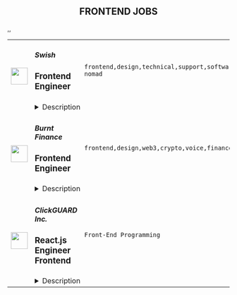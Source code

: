<div align="center"><h2>FRONTEND JOBS</h2></div><table><tr>
                <td width="100" height="100" rowspan="2">
                    <img src="https://remoteok.com/assets/img/jobs/b98c6a83030e2f819b5e1b48fb6070de1669879068.png" width="38px" height="auto">
                </td>
                <td width="300">
                    <h5>Swish</h5>
                    <h3>Frontend Engineer</h3>
                </td>
                <td width="300">
                    <code>frontend,design,technical,support,software,web,css,lead,content,analytics,engineer,engineering,backend,digital nomad</code>
                </td>
                <td width="200">
                <text>1 days ago</text>
                </td>
                <td width="100" rowspan="2">
                <a href="https://remoteOK.com/remote-jobs/remote-frontend-engineer-swish-157368" align="right" target="_blank">Apply</a>
                </td>
            </tr>
            <tr>
                <td colspan="3">
                <details><summary>Description</summary>
                <div><span style="font-size:12pt;">The Engineering team at Swish is looking for talented Frontend Engineers to create fast, responsive user interfaces with a focus on the best possible user experiences. You will work closely with a talented team of designers, engineers, and product managers who design, implement and ship mission-critical features. You have prior experience developing high quality web experiences and are excited about doing that at a company that is transforming the way enterprises run their businesses with a tech-focused, mobile-first mindset. You want to have productive technical discussions with a bias towards analytics and user feedback and contribute to the continuous improvement of our web experiences.</span></div><div><br></div><div><span style="font-size:12pt;">We are looking for individuals who are passionate about the latest technologies and can lead the design and development of scalable applications. A successful candidate will bring deep analytical ability, software engineering expertise, and the ability to deliver results within a fast-moving, agile environment.</span></div><div><br></div><div><b style="font-size:18px;">Our Stack</b></div><div><br></div><div>â¢ <span style="font-size:12pt;">Frontend: React, Redux, ES6, ESLint, CSS Modules, Sass, Babel, Webpack, Flow, Jest</span>
</div><div>â¢ <span style="font-size:12pt;">Backend: Node</span>
</div><div>â¢ <span style="font-size:12pt;">Framework: Express, Next, Meteor</span>
</div><div>â¢ <span style="font-size:12pt;">Datastore: MongoDB, Redis</span>
</div><div>â¢ <span style="font-size:12pt;">Container: Docker</span>
</div><div>â¢ <span style="font-size:12pt;">Hosting: AWS, Heroku</span>
</div><div><br></div><div><b style="font-size:18px;">A Typical Week </b></div><div><br></div><div>â¢ <span style="font-size:12pt;">You'll brainstorm with product managers and designers to conceptualize new features.</span>
</div><div>â¢ <span style="font-size:12pt;">You'll collaborate with backend engineers to build new features for a client.</span>
</div><div>â¢ <span style="font-size:12pt;">You'll learn about new technologies and discuss potential solutions to problems.</span>
</div><div>â¢ <span style="font-size:12pt;">You'll help our skilled support team triage bugs and troubleshoot production issues.</span>
</div><div>â¢ <span style="font-size:12pt;">You'll mentor other engineers and deeply review code.</span>
</div><div><br></div><div><b style="font-size:18px;">Requirements</b></div><div><br></div><div><span style="font-size:12pt;">You'll be tasked with developing web applications and applying them at scale to our projects. We look for the following attributes in candidates:</span></div><div><br></div><div><span style="font-size:12pt;">â¢ Strong communication skills.</span></div><div><span style="font-size:12pt;">â¢ Work across disciplines with team members from frontend, backend, design, and product.</span></div><div>â¢ <span style="font-size:12pt;">Actively participate in product decisions and improve our development workflow.</span>
</div><div>â¢ <span style="font-size:12pt;">3+ years of relevant work experience building production web applications, ideally using our stack.</span>
</div><div>â¢ <span style="font-size:12pt;">Experience with measuring and improving site performance by reducing time to first paint, content fully loaded, and package size.</span>
</div><div>â¢ <span style="font-size:12pt;">Experience with unit and integration testing, continuous integration and deployment workflows.</span>
</div><div>â¢ <span style="font-size:12pt;">Experience with integrating popular frontend libraries and packages.</span>
</div><div><br></div><div><span style="font-size:12pt;">In all cases, you should be motivated by a desire to solve the most important problems and obtain unprecedented results and eager to push your methods to their maximal performance.</span></div><div><br></div><div><b style="font-size:18px;">Bonus Points</b></div><div><br></div><div>â¢ <span style="font-size:12pt;">Degree in STEM field, especially software engineering or computer science related.</span>
</div><div>â¢ <span style="font-size:12pt;">Interested in emerging technology such as machine learning and blockchain.</span>
</div><div>â¢ <span style="font-size:12pt;">Track record of improving site performance that uses legacy infrastructure.</span>
</div><div>â¢ <span style="font-size:12pt;">Experience in small startÂ­up environments helping large enterprises.</span>
</div><div>â¢ <span style="font-size:12pt;">Experience working with a team, especially a distributed team.</span>
</div><div><br></div><div><b style="font-size:18px;">About Swish</b></div><div><br></div><div>
<span style="font-size:12pt;">Launched in February 2013, </span><a href="http://www.swishlabs.com/" class="postings-link" rel="noopener noreferrer nofollow"><b style="font-size:12pt;">Swish</b></a><span style="font-size:12pt;"> is a fast-growing business with an innovative working culture and teams spanned across the world with teams in Toronto, San Francisco, Berlin, Auckland, Bruxelles, Medellin, and more. </span>
</div><div><br></div><div><span style="font-size:12pt;">We create products for successful business using cutting-edge technologies: Blockchain, Machine Learning, and Apps Dev. Working with Swish puts you in contact with prestigious brands, wherever your base is. We are a 100% remote-work company because we believe it is everyoneâs choice to live and work the way they prefer.</span></div><div><br></div><div><span style="font-size:12pt;">Work is organized in sprints  - 2 weeks periods to which, as a member of our talent community, you choose to commit. You always have the choice to accept or decline a sprint, or take-on multiple sprints simultaneously. </span></div><div><br></div><div><span style="font-size:12pt;">We let members choose what suits them best depending on their current situation: family, travel, studies, finance. We know life is not linear and we respect the humans behind the screens. </span></div><div><br></div><div>
<span style="font-size:12pt;">Our work ethic relies on six core values: Transparency, Directness, Meritocracy, Autonomy, Responsibility, </span><span style="font-size:16px;">Continuous</span><span style="font-size:12pt;"> Learning.</span>
</div><div><br></div><div><span style="font-size:12pt;">Ensuring a diverse and inclusive workplace where we learn from each other is core to our values. We welcome people of different backgrounds, experiences, abilities, and perspectives. We are an equal opportunity employer and a fun place to work. </span></div><div><br></div><div><span style="font-size:12pt;">Join the future of work today.</span></div><div><br></div><br/><br/>Please mention the word **RESOLUTE** and tag RNDQuMTkzLjIxMi4yMDY= when applying to show you read the job post completely (#RNDQuMTkzLjIxMi4yMDY=). This is a beta feature to avoid spam applicants. Companies can search these words to find applicants that read this and see they're human.
                </details>
                </td>
            </tr>,<tr>
                <td width="100" height="100" rowspan="2">
                    <img src="https://remoteok.com/assets/img/jobs/e689038d548dc693c2de0d07e505326e1669879052.peg" width="38px" height="auto">
                </td>
                <td width="300">
                    <h5>Burnt Finance</h5>
                    <h3>Frontend Engineer</h3>
                </td>
                <td width="300">
                    <code>frontend,design,web3,crypto,voice,finance,engineer,digital nomad</code>
                </td>
                <td width="200">
                <text>1 days ago</text>
                </td>
                <td width="100" rowspan="2">
                <a href="https://remoteOK.com/remote-jobs/remote-frontend-engineer-burnt-finance-157355" align="right" target="_blank">Apply</a>
                </td>
            </tr>
            <tr>
                <td colspan="3">
                <details><summary>Description</summary>
                <div>Burnt is building the worldâs first creator-centric monetization and engagement app powered by its own custom infrastructure layer, bringing innovative Web3 tools to creators and their billions of end-users. We are proud to be supported by amazing investors such as Animoca Brands, Multicoin Capital, Alameda Research, and so many more. If youâre looking to join a fast paced, problem solving environment in the center of blockchain infrastructure, NFTs, decentralized applications, and the creator economy please apply!</div><div><br></div><div>You will help build groundbreaking decentralized applications from the ground up, which will become a critical piece of architecture for the next stage of Web3 and crypto adoption.</div><p></p><h4>Responsibilities:</h4><p></p><p></p><ul>
<li>Build and maintain a cross-chain (Cosmos and beyond) dapp built on NextJS and React.</li>
<li>Collaborate with our design team to build and maintain a design system.</li>
<li>Ensure that components are functional, elegant, performant, and mobile-friendly.</li>
<li>Opportunities to expand into smart contract development should you be interested.</li>
</ul><p></p><h4>Requirements:</h4><p></p><p></p><ul>
<li>2-5 years of professional experience as a frontend engineer.</li>
<li>Deep familiarity with frontend frameworks: React, Typescript.</li>
<li>Highly autonomous, strong communication and collaboration within team.</li>
<li>Comfortable with and excited to be learning on the job.</li>
</ul><p></p><h4>Our Tech Stack:</h4><p></p><p></p><ul>
<li>
<b>Web</b>: HTML, Javascript, Typescript, React, NextJS, CSS, Sass, Web3/Cosmjs</li>
<li>
<b>Backend</b>: NodeJS, Typescript, GraphQL, Postgres</li>
<li>
<b>Web3 Platform</b>: Cosmos-SDK (Golang), CosmWasm (Rust)</li>
<li>
<b>Infrastructure</b>: AWS</li>
</ul><div><br></div><div><br></div><div>Benefits of working at Burnt include competitive compensation, unlimited PTO, medical, dental, and vision insurance, company off-sites and more!</div><div><br></div><div>Burnt is proud to foster an inclusive environment that is free from discrimination. We strongly believe in order to build the best products, we need a diversity of perspectives and backgrounds. This leads to a more delightful experience for our users and team members. We value listening to every voice and we encourage everyone to come be a part of building a company and products we love.</div><br/><br/>Please mention the word **SIMPLIFYING** and tag RNDQuMTkzLjIxMi4yMDY= when applying to show you read the job post completely (#RNDQuMTkzLjIxMi4yMDY=). This is a beta feature to avoid spam applicants. Companies can search these words to find applicants that read this and see they're human.
                </details>
                </td>
            </tr>,<tr>
                <td width="100" height="100" rowspan="2">
                    <img src="https://wwr-pro.s3.amazonaws.com/logos/0074/4123/logo.gif" width="38px" height="auto">
                </td>
                <td width="300">
                    <h5>ClickGUARD Inc.</h5>
                    <h3> React.js Engineer Frontend</h3>
                </td>
                <td width="300">
                    <code>Front-End Programming</code>
                </td>
                <td width="200">
                <text>2 days ago</text>
                </td>
                <td width="100" rowspan="2">
                <a href="https://weworkremotely.com/remote-jobs/clickguard-inc-react-js-engineer-frontend" align="right" target="_blank">Apply</a>
                </td>
            </tr>
            <tr>
                <td colspan="3">
                <details><summary>Description</summary>
                <img src="https://we-work-remotely.imgix.net/logos/0074/4123/logo.gif?ixlib=rails-4.0.0&w=50&h=50&dpr=2&fit=fill&auto=compress" />

<p>
  <strong>Headquarters:</strong> America
    <br /><strong>URL:</strong> <a href="https://www.clickguard.com/">https://www.clickguard.com/</a>
</p>

<div><strong>About the role</strong></div><ul>
<li>Participating in front-end development for our SaaS product</li>
<li>Implementing new user-facing features using React.js</li>
<li>Building reusable components and front-end libraries</li>
<li>Optimizing components for maximum performance across a variety of browsers and web-capable devices</li>
<li>Translating user stories, specs, and wireframes into high-quality code that delivers value to the end-user</li>
<li>Reporting to the Head of Product and Technical Team Lead</li>
</ul><div>
<br><strong>What qualifies you for this role?</strong>
</div><ul>
<li>You've demonstrated proven experience as a frontend developer using React.js</li>
<li>You have excellent JavaScript knowledge in front end libraries and React.js ecosystem</li>
<li>You have deep experience with UI libraries and design system</li>
<li>You are familiar with code versioning tools like git</li>
<li>You have extensive SaaS App dashboard product development experience</li>
<li>You have versatility in the JavaScript ecosystem and programming languages in general</li>
<li>Clear background in building Software as a Service, ad tech, and/or cybersecurity tech</li>
<li>You have experience with Test-Driven Development</li>
<li>Are experienced with working remotely</li>
</ul><div>
<br><br><strong>Who You’ll Work with</strong>
</div><div>You'll be working with our CTO <a href="https://www.linkedin.com/in/ralphperrier/">Dusan Llilic</a> along with the rest of the engineering team.<br><br>
</div><div><strong>What's in it for you?</strong></div><ul>
<li>Competitive salary + performance bonuses</li>
<li>Work that fits your personality and lifestyle</li>
<li>Your hours are flexible, and so is your vacation</li>
<li>Any equipment/software/tech that you need to do your job</li>
<li>You can work from anywhere in the world - We work remotely!</li>
<li>Join and help shape the future of PPC advertising</li>
<li>Once a year all expenses paid company get-togethers</li>
</ul><div>
<br><strong>How to apply</strong>
</div><div>If all of the above got you interested and you believe you would be a good fit for the role - we invite you to submit a formal application by following the steps to ‘APPLY’ via this site.</div><div>All qualified applicants will receive consideration for employment without regard to sex, gender identity, sexual orientation, race, color, religion, national origin, disability, protected veteran status, age, or any other characteristic.<br><br>
</div><div><strong>Please note that we are not accepting recruitment agency assistance at this time.</strong></div>

<p><strong>To apply:</strong> <a href="https://weworkremotely.com/remote-jobs/clickguard-inc-react-js-engineer-frontend">https://weworkremotely.com/remote-jobs/clickguard-inc-react-js-engineer-frontend</a></p>

                </details>
                </td>
            </tr>,<tr>
                <td width="100" height="100" rowspan="2">
                    <img src="https://weworkremotely.com/assets/IsotypeV2-1ebe3dd57673f3e8d02b7490bc0faaef55d6a95d3a4aaf17298bd3ed503ae7fe.svg" width="38px" height="auto">
                </td>
                <td width="300">
                    <h5>Clevertech</h5>
                    <h3> Fast Tracked Application - Frontend Javascript Engineer </h3>
                </td>
                <td width="300">
                    <code>Front-End Programming</code>
                </td>
                <td width="200">
                <text>3 days ago</text>
                </td>
                <td width="100" rowspan="2">
                <a href="https://weworkremotely.com/remote-jobs/clevertech-fast-tracked-application-frontend-javascript-engineer" align="right" target="_blank">Apply</a>
                </td>
            </tr>
            <tr>
                <td colspan="3">
                <details><summary>Description</summary>
                

<p>
  <strong>Headquarters:</strong> New York, NY
    <br /><strong>URL:</strong> <a href="https://clevertech.biz">https://clevertech.biz</a>
</p>

<div>
<strong>** Fast-Tracked Application  - Get a Decision in 3 Days ** </strong><br><br>Experience Remote done Right. Over 20 years of remote experience, all 500+ staff are 100% remote and we still grow vibrant relationships, provide exceptional opportunities for career growth while working with stellar clients on ambitious projects<br><br>
</div><div><strong>What we're working on:</strong></div><div>
<br>Enterprise companies turn to us to help them launch innovative digital products that interact with hundreds of millions of customers, transactions and data points. The problems we solve every day are real and require creativity, grit and determination. We are building a culture that challenges norms while fostering experimentation and personal growth. In order to grasp the scale of problems we face, ideally, you have some exposure to Logistics, FinTech, Transportation, Insurance, Media or other complex multifactor industries<br><br>
</div><div><strong><br>Requirements</strong></div><ul>
<li>7+ years of professional experience (A technical assessment will be required)</li>
<li>Senior-level experience with Javascript, React, Redux, Websockets, Async/Await</li>
<li>Ability to create clean, modern, testable, well-documented code</li>
<li>English fluency, verbal and written</li>
<li>Professional, empathic, team player</li>
<li>Problem solver, proactive, go getter</li>
</ul><div><strong>Straight from the Devs</strong></div><div>
<br>Watch short snippets of actual developers (Real, not scripted) share why they joined <a href="https://cleverte.ch/3"><strong>YouTube Playlist<br></strong></a><br>
</div><div><strong>Why Clevertech is an amazing place to work at</strong></div><div>
<br>At Clevertech, you can expect that you will:<br><br>
</div><ul>
<li>Be 100% dedicated to one project at a time so that you can hone your skills, innovate and grow</li>
<li>Be a part of a team of talented and friendly senior-level developers</li>
<li>Work on projects that allow you to use cutting edge tech. We believe in constantly evolving your mastery</li>
</ul><div>
<br>The result? We produce meaningful work and we are truly proud and excited to be creating waves in an industry under transformation.<br><br>
</div>

<p><strong>To apply:</strong> <a href="https://weworkremotely.com/remote-jobs/clevertech-fast-tracked-application-frontend-javascript-engineer">https://weworkremotely.com/remote-jobs/clevertech-fast-tracked-application-frontend-javascript-engineer</a></p>

                </details>
                </td>
            </tr>,<tr>
                <td width="100" height="100" rowspan="2">
                    <img src="https://wwr-pro.s3.amazonaws.com/logos/0066/9305/logo.gif" width="38px" height="auto">
                </td>
                <td width="300">
                    <h5>OCR Labs</h5>
                    <h3> Front End Engineer - Full Time</h3>
                </td>
                <td width="300">
                    <code>Front-End Programming</code>
                </td>
                <td width="200">
                <text>66 days ago</text>
                </td>
                <td width="100" rowspan="2">
                <a href="https://weworkremotely.com/remote-jobs/ocr-labs-front-end-engineer-full-time-1" align="right" target="_blank">Apply</a>
                </td>
            </tr>
            <tr>
                <td colspan="3">
                <details><summary>Description</summary>
                <img src="https://we-work-remotely.imgix.net/logos/0066/9305/logo.gif?ixlib=rails-4.0.0&w=50&h=50&dpr=2&fit=fill&auto=compress" />

<p>
  <strong>Headquarters:</strong> London / Sydney / San Francisco
    <br /><strong>URL:</strong> <a href="https://ocrlabs.com">https://ocrlabs.com</a>
</p>

<div> </div><div>
<strong>Full time – Remote - London / UK Timezone<br></strong><br>
</div><div>
<br>Join a new team of passionate engineers and build a world-class platform to fight identity fraud at a global scale.  The technology is awesome, interesting and solves real world problems.</div><div> </div><div><br></div><div>
<strong>The Position<br></strong><br>
</div><div>We are looking to add engineers to our team with strong front-end programming experience. You should be well-versed in component-driven development with a working knowledge of HTML, JavaScript, and CSS.  The role would include:</div><div>
<br>·        Building new product features for both our customers and our product teams</div><div>
<br>·        Work closely with product managers, designers and backend engineers in order to create innovative and usable solutions</div><div>
<br>·        Helping shape the technical direction - your choices will become the building blocks of our infrastructure<br><br>
</div><div>
<br><br>
</div><div>
<strong>Needed qualifications<br></strong><br>
</div><div>
<br>Whilst technical competence is critical, we place great emphasis on passion, communication, and collaboration across the business. <br><br>
</div><div>
<br>·        You have minimum 3 years of commercial front-end development experience with React, typescript and NodeJS.</div><div>
<br>·        Minimum 3 years working with complex web applications.<br><br>
</div><div>·        Proficient in JavaScript ES6, CSS3 and HTML5.</div><div>
<br>·        Exposure to writing unit, integration and E2E tests</div><div>
<br>·        Optimising code to effectively run across multiple devices and browsers</div><div>
<br>·        Strong written and verbal skills</div><div>
<br>·        You have an In-depth understanding of Javascript, the DOM, and relevant concepts</div><div>
<br>·        Have a keen eye for UI details</div><div>
<br>·        Understanding of progressive web apps</div><div>
<br>·        Experience with webpack, docker, Git and CI/CD</div><div>
<br>·        Experience in mobile and responsive development<br><br>
</div><div>
<br> </div><div><br></div><div>
<strong>Nice to haves…<br></strong><br>
</div><div>
<br>·        Working on a SaaS product (B2B)<br><br>
</div><div>
<br>·        Typescript<br><br>
</div><div>
<br>·        Experience with RUST<br><br>
</div><div>
<br>·        Experience working in a Fintech company<br><br>
</div><div>
<br>·        AWS Lambda / Microservices architecture<br><br>
</div><div>
<br>·        Any AWS technologies<br><br>
</div><div> <br><br>
</div><div><strong>About us </strong></div><div>OCR Labs is an identity verification software company that has developed world leading digital identity verification technology. Our technology eliminates identity fraud and makes sure people are who they say they are.</div><div> </div><div>We’ve built everything from the ground up and have a broad range of top customers across banking, telecommunications, government and more. We are growing very fast and scaling internationally.</div><div> </div><div>The successful candidate can be based remotely but will report to the Product Owner in Sydney. The position is fulltime and remuneration is competitive, based on experience. You’ll need to have good written and spoken English. </div><div> </div><div>
<br><br>
</div><h1>Instructions on how to apply </h1><div>Send an email through to devjobs@ocrlabs.com with “I love developing” in the subject. Write a few lines about you and attach your resume.</div><div>
<br> Add any link you think will help us assess your soft and hard skills. If you peak our interest, we’ll set up an interview and go from there.</div><div>
<br> <br><br>
</div><div>
<br> <br><br>
</div>

<p><strong>To apply:</strong> <a href="https://weworkremotely.com/remote-jobs/ocr-labs-front-end-engineer-full-time-1">https://weworkremotely.com/remote-jobs/ocr-labs-front-end-engineer-full-time-1</a></p>

                </details>
                </td>
            </tr>,<tr>
                <td width="100" height="100" rowspan="2">
                    <img src="https://weworkremotely.com/assets/IsotypeV2-1ebe3dd57673f3e8d02b7490bc0faaef55d6a95d3a4aaf17298bd3ed503ae7fe.svg" width="38px" height="auto">
                </td>
                <td width="300">
                    <h5>AgencyAnalytics</h5>
                    <h3> Senior Frontend Engineer</h3>
                </td>
                <td width="300">
                    <code>Front-End Programming</code>
                </td>
                <td width="200">
                <text>331 days ago</text>
                </td>
                <td width="100" rowspan="2">
                <a href="https://weworkremotely.com/remote-jobs/agencyanalytics-senior-frontend-engineer" align="right" target="_blank">Apply</a>
                </td>
            </tr>
            <tr>
                <td colspan="3">
                <details><summary>Description</summary>
                

<p>
  <strong>Headquarters:</strong> Toronto, Canada
    <br /><strong>URL:</strong> <a href="https://agencyanalytics.com">https://agencyanalytics.com</a>
</p>

<div>We’re seeking a Senior Frontend Engineer to work in one of our product-driven teams, focused on building features that help our customers grow their business.<br><br>We work efficiently and iteratively to ensure our products are modern, easy to use and ultimately make our users happy. More importantly, we're looking for people to build a team of collaborative, supportive and high-skilled engineers that take our user's experience to the next level. You'll work with React, JavaScript and TypeScript to create new features, iterate on existing features and build a cohesive experience to our users. You'll have the opportunity work on a wide range of projects including greenfield features, experimental UX/UI improvements, paying down technical debt, improving existing features and everything in between.<br><br>
</div><div>
<br><strong>What You'll Work With</strong><br><br>
</div><ul>
<li>Typescript &amp; JavaScript utilizing ES2020+ standards</li>
<li>React ecosystem with Webpack, NPM and UI Router</li>
<li>Frontend mono-repo service architecture</li>
<li>Service-based API with query interface</li>
<li>CSS Modules and an in-house tailored Component Library</li>
<li>Non-blocking CI/CD tooling with on-demand staging for every PR</li>
<li>Automated testing via Jest &amp; Cypress, formatting with EsLint &amp; Prettier</li>
</ul><div>
<br><strong>What You'll Do</strong><br><br>
</div><ul>
<li>Your time will be divided between new features, UI/UX improvements, repaying technical debt, and improving existing features</li>
<li>You'll prioritize and work on multiple projects from start to finish, balancing quality, stability and project delivery</li>
<li>You'll review your teammates' work, help set high standards, and look for ways to improve the overall quality of our codebase</li>
<li>You'll work within your team to achieve technical excellence by taking a collaborative approach to architecture, technical patterns, and complex problems</li>
<li>Work-life balance is a priority at AgencyAnalytics, so you'll have the flexibility to work the way that suits you best</li>
</ul><div><br></div><div>
<strong>Job requirements<br></strong><br>
</div><ul>
<li>You have 5+ years of professional experience in the modern JavaScript ecosystem</li>
<li>You have professional experience working in a cross-functional team of 5+ members</li>
<li>You have the ability to communicate effectively with other engineers, while building trust, credibility, and mutual success with your peers</li>
<li>You have a strong understanding of the challenges of working in engineering and delivering products in a remote work environment</li>
<li>You have the drive to stay current with technological changes and set a high standard for yourself</li>
<li>You have a strong sense for UI quality and a good understanding of user behavior</li>
<li>You proactively take on a challenge and help the team solve problems from start to finish</li>
</ul><div>
<br><strong>What we offer</strong><br><br>
</div><ul>
<li>Fully remote workplace</li>
<li>Flexible working hours</li>
<li>4 weeks paid vacation</li>
<li>Unlimited paid sick days</li>
<li>Quarterly profit sharing</li>
<li>Parental &amp; Maternity leave top-ups</li>
<li>Extended health benefits</li>
<li>Health spend account</li>
<li>Equipment credit</li>
<li>Fitness/Education credit</li>
<li>Internet reimbursement</li>
<li>Training and certification reimbursement\</li>
<li>Travel reimbursement for company events</li>
</ul><div>
<br><strong>Our Application Process</strong><br><br>
</div><ul>
<li>Complete a self-assessment (5 - 10 minutes) </li>
<li>Non-technical introduction interview (15 - 30 minutes) </li>
<li>Take-home engineering challenge </li>
<li>Interview with the Hiring Committee (30 - 45 minutes) </li>
<li>Offer extended to successful applicants</li>
</ul>

<p><strong>To apply:</strong> <a href="https://weworkremotely.com/remote-jobs/agencyanalytics-senior-frontend-engineer">https://weworkremotely.com/remote-jobs/agencyanalytics-senior-frontend-engineer</a></p>

                </details>
                </td>
            </tr>,<tr>
                <td width="100" height="100" rowspan="2">
                    <img src="https://remotive.com/job/1421232/logo" width="38px" height="auto">
                </td>
                <td width="300">
                    <h5>Hygraph</h5>
                    <h3>Senior Frontend Engineer (f/m/d)</h3>
                </td>
                <td width="300">
                    <code>AWS,developer,frontend,golang</code>
                </td>
                <td width="200">
                <text>27 days ago</text>
                </td>
                <td width="100" rowspan="2">
                <a href="https://remotive.com/remote-jobs/software-dev/senior-frontend-engineer-f-m-d-1421232" align="right" target="_blank">Apply</a>
                </td>
            </tr>
            <tr>
                <td colspan="3">
                <details><summary>Description</summary>
                <p class="sc-1fwbcuw-0 jcrpKX" style="line-height: 1.6em; color: #081026; margin-bottom: 30px; margin-top: 0px; word-break: break-word; font-variant-ligatures: none;"><strong><em><span style="color: #081026;"><span style="font-variant-ligatures: none;">Remote Anywhere<br></span></span></em></strong></p>
<p style="margin-bottom: 4px;"><strong>How you will make an impact</strong><strong><br></strong></p>
<p style="margin-bottom: 4px;"><strong> </strong></p>
<p style="margin-bottom: 4px;">As our <strong>Senior </strong><strong>Frontend Engineer,</strong> you will be working on building an exceptional user experience for the thousands of customers that interact with our product daily. With our product's constant growth and evolution, you will be exposed to interesting challenges as we develop new features, improvements, and changes in our architecture.</p>
<p> </p>
<p style="margin-bottom: 4px;"><strong>Some of your tasks and responsibilities include:</strong></p>
<ul style="margin-bottom: 10px;">
<li style="line-height: 1.8;">Collaborating closely within an autonomous, cross-functional team, solving exciting challenges and planning continuous improvements.</li>
<li style="line-height: 1.8;">Designing and implementing scalable and performant solutions.</li>
<li style="line-height: 1.8;">Participating in the development and adoption of our UI component library.</li>
<li style="line-height: 1.8;">Making architectural decisions and recommendations for creating a best-in-class user experience.</li>
<li style="line-height: 1.8;">Participating as part of internal Engineering Guilds, to identify architectural improvements, and prioritize and act on them.</li>
<li style="line-height: 1.8;">Bringing creative ideas and expertise to the table, having a real impact on our product and engineering practices.</li>
<li style="line-height: 1.8;">Working in an environment that supports your growth.</li>
</ul>
<p style="margin-bottom: 4px;"><strong> </strong></p>
<p style="margin-bottom: 4px;"><strong>Expectations timeline</strong><strong><br></strong></p>
<p style="margin-bottom: 4px;"><strong>1 Month</strong></p>
<p style="margin-bottom: 4px;">You have gone through different onboarding sessions covering our product, current architecture, and relevant services we run on production learned about the company's origin and current vision and met colleagues from different departments as part of onboarding as well as weekly virtual social events.</p>
<p style="margin-bottom: 4px;">You would have started to get to know your teammates, learned how we work daily, and contributed to our codebase.</p>
<p> </p>
<p style="margin-bottom: 4px;"><strong>3 Months</strong></p>
<p style="margin-bottom: 4px;">You will be familiar with most concepts related to our product and worked alongside your teammates to deliver features and improvements on production successfully.</p>
<p style="margin-bottom: 4px;">You would have had a few 1:1s with your team lead to check in on how things are going, you will have participated in some engineering guild sessions and collaborated with fellow engineers to improve our architecture and developer experience.</p>
<p> </p>
<p style="margin-bottom: 4px;"><strong>6 Months</strong></p>
<p style="margin-bottom: 4px;">You will have made solid contributions to our product, influenced our ways of working, shared knowledge, and previous experience helping substantially with important decision-making.</p>
<p> </p>
<p style="margin-bottom: 4px;"><strong>Our tech stack</strong></p>
<ul style="margin-bottom: 10px;">
<li style="line-height: 1.8;">TypeScript, Node.js, React, Golang, PSQL</li>
<li style="line-height: 1.8;">GraphQL, REST</li>
<li style="line-height: 1.8;">Pulumi, AWS, Vercel, Cloudflare, Fastly, New Relic, Github actions</li>
</ul>
<p class="sc-1fwbcuw-0 jcrpKX" style="line-height: 1.6em; color: #081026; margin-bottom: 30px; margin-top: 0px; word-break: break-word; font-variant-ligatures: none;"> </p>
<p style="margin-bottom: 4px;"><strong>Our expectations from you</strong></p>
<ul style="margin-bottom: 10px;">
<li style="line-height: 1.8;">6+ years of frontend development experience, preferably with React and TypeScript.</li>
<li style="line-height: 1.8;">Experience writing testable code, following best practices and design patterns when applicable.</li>
<li style="line-height: 1.8;">Mindful about performance and able to measure it meaningfully.</li>
<li style="line-height: 1.8;">Strong expertise in analyzing product requirements and creating technical designs.</li>
<li style="line-height: 1.8;">Strong collaboration and communication skills, both verbal and written. Ability to take ownership, but also ask for help and advice when needed.</li>
<li style="line-height: 1.8;">Openness to feedback and willingness to learn, reflect, and grow within the organization</li>
<li style="line-height: 1.8;">Experience in successfully driving technical, business, and people-related initiatives that improved productivity, performance, and quality.</li>
</ul>
<p> </p>
<p style="margin-bottom: 4px;"><em><strong>Bonus points:</strong></em></p>
<ul style="margin-bottom: 10px;">
<li style="line-height: 1.8;">Experience working with design systems.</li>
<li style="line-height: 1.8;">Experience with developing APIs using GraphQL and/or REST.</li>
<li style="line-height: 1.8;">Experience with monitoring and observability tooling.</li>
<li style="line-height: 1.8;">Experience with accessibility and tools to measure it.</li>
<li style="line-height: 1.8;">Experience mentoring other teammates to grow and improve continuously.</li>
</ul>
<p> </p>
<p> </p>
<p style="margin-bottom: 4px;"><strong>The Process</strong></p>
<ul style="margin-bottom: 10px;">
<li dir="ltr" style="line-height: 1.8;">
<p dir="ltr" style="margin-bottom: 4px;">Intro call with our Talent Acquisition Manager.</p>
</li>
<li style="line-height: 1.8;">Interview with Hiring Manager(s) (Case study or assignment or code pairing if applicable).</li>
<li style="line-height: 1.8;">Team Fit Call.</li>
<li style="line-height: 1.8;">Reference Check and Offer.</li>
</ul>
<p> </p>
<p style="margin-bottom: 4px;">The response time is usually within 2 weeks for each step. You could expect some alterations when necessary.</p>
<p style="margin-bottom: 4px;"><strong> </strong></p>
<p style="margin-bottom: 4px;"><strong> </strong></p>
<p style="margin-bottom: 4px;"><strong>About us</strong></p>
<p style="margin-bottom: 4px;"><strong> </strong></p>
<p style="margin-bottom: 4px;">At <strong>Hygraph</strong> we're building the leading GraphQL Federated Content Platform. Our goal is to enable developers and content operators to create, enrich, unify, and deliver content across platforms seamlessly. We are trusted to manage content for teams from over 50,000 organizations like Telenor, Burrow, Gamescom, and Shure. With over $10M in funding from OpenOcean, Peak, and Paua Ventures, you will be part of a remote-first and globally distributed team of over 60 colleagues, committed to working collaboratively, transparently, and passionately.</p>
<p style="margin-bottom: 4px;"><strong> </strong></p>
<p style="margin-bottom: 4px;"><strong>Working at Hygraph</strong></p>
<ul style="margin-bottom: 10px;">
<li style="line-height: 1.8;">Our teams are passionate about our product.</li>
<li style="line-height: 1.8;">Self-motivation, trust, and collaboration is the driving factor for our success.</li>
<li style="line-height: 1.8;">We believe in a remote-first approach where everyone is encouraged to do their best from wherever they are and work together with transparency, accountability, and ownership.</li>
<li style="line-height: 1.8;">We have a workstation budget to support the remote work on top of providing the latest company IT equipment (e.g. Macbook).</li>
<li style="line-height: 1.8;">We are curious, risk-takers, and we experiment with our ideas and make things happen.</li>
<li style="line-height: 1.8;">We work together to provide optimal solutions for our users and adapt to the people and market needs.</li>
<li style="line-height: 1.8;">Our flexible working model encourages us to work according to what works best for us and maintain an excellent work-life balance.</li>
<li style="line-height: 1.8;">We learn continuously through feedback and have a yearly learning budget to attend training and conferences.</li>
<li style="line-height: 1.8;">We are an international and friendly team spread across 17 countries, coming together once a year for our annual off-site/retreat.</li>
</ul>
<p style="margin-bottom: 4px;"><em><strong> </strong></em></p>
<p style="margin-bottom: 4px;"><em><strong>Hygraph is an equal opportunity employer committed to hiring people with diverse backgrounds. We believe that diversity, unique experiences, qualities, and different cultures enrich our workspace's productivity and promote innovation and creativity.</strong></em></p>
<img src="https://remotive.com/job/track/1421232/blank.gif?source=public_api" alt=""/>
                </details>
                </td>
            </tr></table>